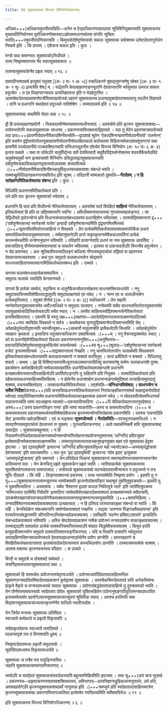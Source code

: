 ```yaml
---
title: 06 सूक्तवाकस्य विभज्य विनियोगाधिकरणम्

---
```


अधिका+++(अधिकारमुपजीवयन्निति—अनेन च ऐन्द्रयधिकरणापवादतया श्रुतिविनियुक्तस्यापि सूक्तवाकस्य मुख्यार्थविनियोगस्य पूर्वाधिकरणोक्तस्याऽऽक्षेपसमाधानार्थतया संगतिः सूचिता भवति)+++रमुपजीवयन्विचारयति । किमुभयोर्दर्शपूर्णमासयोः सकलः सूक्तवाकः प्रयोक्तव्य उतेष्टदेवतानुरोधेन निष्कर्ष इति । किं प्राप्तम् । एकैकत्र सकल इति । कुतः ।

मन्त्रो यथा समाम्नातः सूक्तवाकोऽभिधीयते ।  
तस्य निष्कृष्यमाणस्य नैव स्यात्सूक्तवाकता ॥  


ततश्चासूक्तवाकेनैव प्रहृतः स्यात् ॥ १६ ॥

एवमादीनामपकर्ष इत्युक्तं स्तुतश \[(अ॰ २ पा॰ १ अ॰ ५)\] स्त्राधिकरणे पूषाद्यनुमन्त्रणेषु चोक्त \[(अ॰ ३ पा॰ १ अ॰ १ सू॰ २) इत्यत्रेति शेषः\] म् । यद्येतानि केवलप्रहरणाङ्गभूतानि देवतान्तराणि भवेयुस्तत उभयत्र सकलः प्रयुज्येत । त एव त्विहाप्यग्न्यादयः प्रत्यभिज्ञायन्त इति न भेदहेतुरस्ति । अतश्चेष्टदेवताप्रकाशनोपजीवित्वादप्रयोजकं प्रहरणं सूक्तवाकस्य प्रधानप्रयुक्तदेवताश्रयत्वात्तु तदधीनं विज्ञायते । तानि च प्रधानानि यथादेवतं प्रयुञ्जते नाविशेषेण । तस्मादपकर्ष इति ॥ १७ ॥

सूक्तवाकशब्दः कथमिति चेदत आह ॥ १८ ॥

द्वौ हि प्रस्तरप्रहरणप्रयोगौ । भिन्नकालपौर्णमास्यमावस्याधीनत्वात् । अतश्चोभे प्रति कृत्स्नः सूक्तवाकशब्दः—तयोरुभयोरपि सकलसूक्तवाकः साधनम् । प्रकरणस्याविभक्तत्वाद्विज्ञायते । यदा तु भेदेन प्रहरणमात्रमालोच्यते तदा प्राय+++(प्रायणीयोदयनीयैकादशिनीवच्चेति—द्वादशाहे श्रुतेन ‘ऐकादशिनान्प्रायणीयोदयनीययो’ रालभेरन्’ इति वचनेन द्वंद्वोपात्तेतरेतरयुक्तप्रायणीयोदयनीयोपलक्षितकाले कर्तव्यतया विहितानामेकादशपशुयागानां यथा प्रायणीये पञ्चोदयनीये पञ्चावशिष्टस्यापि संनिधानादुदनीय एवेत्येवं विभज्य विनियोगः (अ॰ १० पा॰ ६ अ॰ ४) इत्यत्र वक्ष्यते । यथा वा लोकेऽपि चातुर्विद्येभ्यः शतै देयमित्यादौ चतुर्वेदविद्देयत्वेनोक्तस्य शतस्यैकैकवेदविदे चतुर्थश्चतुर्थो भाग इत्यवयवशो विनियोगः प्रसिद्धस्तद्वत्सूक्तवाकस्यापि दर्शपूर्णमासकालिकप्रहरणद्वयान्वयोऽवयवशः संभवतीत्यर्थः ।)+++णीयोदयनीयैकादशिनीवच्चातुर्विद्यधनवच्चावयवशः संबन्धो भवति । तस्माच्छ्रुतिलिङ्गप्रकरणानामविरोध इति सूत्रम् । तदिदानीं भाष्यकारो दूषयति—**नैतदेवम् । न हि सापेक्षाणामितिकर्तव्यतया संबन्ध** इति । कुतः ।

विधिर्यदि प्रधानानामितिकर्तव्यतां प्रति ।  
उभे प्रति ततः कृत्स्नः सूक्तवाको भवेदयम् ॥  


प्रधानानि हि फलं प्रति विधीयन्ते नेतिकर्तव्यतायाम् । अतस्तेषां फले विवक्षितं **साहित्यं** नेतिकर्तव्यतायाम् । इतिकर्तव्यतां हि प्रति ता उद्दिश्यमानानि भवन्ति । अविधीयमानायास्तस्या गुणत्वाभावप्रसङ्गात् । सा चेद्विधीयते द्वयोरन्योन्यं प्रति विधानासंभवादसंबन्धादवश्यं प्रधानोद्देशेन भवितव्यम् । ततश्चोद्दिश्यमानानां द्व+++(‘दर्शपूर्णमासाभ्यां स्वर्गकामो यजेत’ इत्यादौ दर्शपूर्णमासाभ्यामिति द्वंद्वावगमितमित्यर्थः ।)+++न्द्वावगमितमितरेतरसाहित्यं न विवक्ष्यते । तेन प्रत्येकमितिकर्तव्यतावाक्यसमाप्तेरेकैकं प्रधानं समस्तेतिकर्तव्यतायुक्तमवगतम् । तथैवानुष्ठानेऽपि प्राप्ते सकृत्कृतानामेवैककालवर्तिनां प्रत्येकं कार्त्स्न्यमस्तीति तन्त्रेणानुष्ठानं भविष्यति । तदिहापि प्रत्याग्नेयादि प्रधानं मा नाम सूक्तवाक आवर्तिष्ट । प्रयाजादिवत्तु पौर्णमास्याममावास्यायां च सकलेन भवितव्यम् । इतरथा वा प्रयाजादयोऽपि विभज्यैव प्रयुज्येरन् । न चेदं प्रमाणवत् । अतः श्रुतिबलीयस्त्वाल्लिङ्गं बाधित्वा गौणत्वमदृष्टार्थत्वं तद्विषयं वा प्रहरणस्य देवतान्तरमध्यवस्यामः । कथं पुनः समुदाये फलसाधनत्वेन चोद्यमाने साधनत्वरहितानामवयवानामितिकर्तव्यतासंबन्ध इति । उच्यते ।

यागस्य फलसंबन्धात्प्रत्येकसमवायिनः ।  
समुदायः फलार्थः स्यादिति केनावगम्यते ।  


यागत्वं हि प्रत्येकं समवेतं, तद्वाचिना च धातुनैकैकस्येतरानवेक्षस्य साधनशक्तिरवधार्यते । ननु समुदायवाचिनामविशेषितत्वाद्धातुरपि समुदायलक्षणार्थ एव भवेत् । न । नाम्न एव च धात्वधीनत्वेन प्रत्येकवृत्तित्वात् । तदुक्तं पौर्णमा \[(अ॰ २ पा॰ २ अ॰ ३)\] स्यधिकरणे । तेन सहापि नाम्नेतरेतरयुक्तत्वमात्रमेव धर्मोऽभ्यधिको न समुदायः फलवान् । नन्वेवमपि यथैव साधनत्वभितरेतरयुक्तानामेवं तदनुग्रहार्थत्वादितिकर्तव्यताऽपि तथैव स्यात् । न । तस्यैव साहित्यस्योद्दिश्यमानत्वेनेतिकर्तव्यतां प्रत्यविवक्षितत्वात् । एकमपि हि वस्तु लक्ष+++(लक्षणतः—उपादेयोद्देश्यगतत्वरूपलक्षणभेदादित्यर्थः ।)+++णतः क्वचिदेव विवक्ष्यते न सर्वत्र । कथमेकस्य युगपदुद्दिश्यमानोपादीयमानत्वमिति चेत् । अपेक्षाहेतुभेदादीदृशान्यपि भवन्तीत्युक्त+++(आचार्यो मातुलश्चेति द्रव्यैकत्वेऽपि सिध्यति । अपेक्षाहेतुभेदेन व्यवहारः पृथकता ॥ इत्यादिना स्तुतशस्त्राधिकरण उक्तमित्यर्थः ।)+++म् । ननु वैरूप्याद्वाक्यभेदः स्यात् । को वा प्रधानोद्देशेनेतिकर्तव्यतां विदधतः प्रकरणाम्नानानुमित+++(अनुमितस्य—प्रयाजादिभिर्दर्शपूर्णमासावुपकुर्मादित्येवं रूपस्येत्यर्थः ।)+++स्य श्रु+++(श्रूतात्—‘दर्शपूर्णमासाभ्यां स्वर्गकामो वजेत’ इत्यस्मादित्यर्थः ।)+++ताद्वाक्यान्तरत्वं नेच्छति । ननु चायभितरेतरयोगः फलार्थमपि विवक्ष्यमाण इतिकर्तव्यतासंबन्धवेलायामपि बलात्प्रसज्यमानो न शक्यते वारयितुम् । सत्यं प्रतीतितो न शक्यते । विधितस्तु शकते । कथम् । इह हि विशिष्टभावनाविध्युत्तरकालमवान्तरविधिषु कल्प्यमानेषु कर्मणः फलसाधनांशे पुरुषः प्रवर्त्यमानः कर्मसाहित्येऽपि पश्वेकत्ववत्प्रवर्तितः प्रधानेतिकर्तव्यतासंबन्धांशे प्रधानानि प्रत्यप्रवर्त्यमानत्वात्तदीयसाहित्येऽपि प्रवर्तितोऽङ्गानि तु सहितानि प्रति नियुक्तः । तस्मादितिकर्तव्यतां प्रति ग्रहैकत्ववत्प्रधानसाहित्यमविवक्षितम् । न ह्येकेनैव प्रधानशब्देन प्रधानान्यङ्गार्थमुद्दिशता तत्साहित्यमुपादातुं शक्यम्, वचनव्यक्तिभेदात् । तस्मात्प्रत्येकमितिकर्तव्यता । तद्दर्शयति—**संनिधानाविशेषात् । साधनत्वेन च सर्वेषां निर्देशा**देकस्या+++(यदि कस्यचित्प्रधानस्येतिकर्तव्यतान्तरं निरांकाङ्क्षीकरणसमर्थं साक्षाद्वचनोपदिष्टं भवेत्तदा तव्द्यतिरिक्तानामेव प्रधानानामितिकर्तव्यताकाङ्क्षात्मकं प्रकरणं भवेत् । न त्वेतदस्तीत्येवमभिधानार्थं यदवचनाच्चेति भाष्यं तदध्याहृन्य व्याचष्टे—एकस्यापीत्यादिना ।)+++पि चेतिकर्तव्यतान्तरानुपदेशात् । अस्य+++(‘अस्य प्रकरणलिङ्ग गस्य’ इति भाष्यं व्याकरोति—अस्य च कथंभावेत्यादिना ।)+++ च कथंभावरूपस्य प्रकरणसामर्थ्यस्याविशेषादेकैकस्य कृत्स्नमन्योन्यनिरपेक्षस्य प्रकरणमिति । ततश्च ‘वचनादिति चेत्’ इत्ययमेव पक्षोऽवशिष्यते । एवं च भङ्क्त्वा **सूत्रमत्रोच्यते । नैतदेवमिति**—स्वयमुत्तरपक्षमभिधत्ते । न तावद्गौणत्वमदृष्टार्थत्वं देवतान्तरं वा युक्तम् । पुरस्तान्निराकरणात् । अतो यथार्थनिष्कर्षे सति सूक्तवाकशब्द उपपद्येत । सूक्तवाकबहुत्वात् । न हि भिन्नकर्मगतभिन्नदेवताप्रकाशनसमर्थानामन्योन्यनिरपेक्षनानाप्रयोजनयुक्तानाम् ‘अग्निरिदं हविरजुषत’ इत्येवमादीनामेकवाक्यतालक्षणमस्ति । तस्मात्पुरस्तात्परस्ताच्चानुषङ्गयुक्ता बहव एते सूक्तवाका ईदृशा द्रष्टव्याः । ‘इदं द्यावापृथिवी’ इत्यारभ्य ‘अग्निरिदं हविरजुषतावीवृधत महो ज्यायोऽक्रत—अस्यामृधेद्धोत्रायां देवंगमायाम्’ इति यावत्समाप्तिः । ततः पुनः ‘इदं द्यावापृथिवी’ इत्यारभ्य ‘सोम इदम्’ इत्युक्त्वा ‘अस्यामृधेद्धोत्रायाम्’ इति समाप्यते । तेन प्रतिदेवतं भिन्नानां सूक्तवाकानां समानप्रयोगभाजामाम्नानवत्तन्त्रेण कतिपयानां पाठः । येन केनचित्तु प्रहृते सूक्तवाकेन प्रहृतं भवति । जातिवत्प्रत्येकं सूक्तवाकत्वस्य सूभाषितयोगात्मकस्य समाप्तत्वात् । तत्रोपपन्ने सूक्तवाकशब्दे यदन्यदेवतावाचीन्यन्यत्र न प्रयुज्यन्ते न तत्र श्रुतिः पीड्यते । किं तर्हि । लिङ्गवाक्याभ्यां प्रकरणम् । तच्च न्याय्यमेवेति निष्कृष्य प्रयोगः । इदमपि तु न यु+++(सूक्तवाकनानात्वमभ्युपगम्य भाष्योक्तमपि कृत्स्नोपदेशपरिहारं यथाश्रुतं दूषयितुमुपक्रमते— इदमपि तु न युक्तमित्यादिना । अयमाशयः । यथैव ‘वैश्वानरं द्वादश कपालं निवेपेत्पुत्रे जाते’ इति जातेष्टिमुपक्रम्य ‘यस्मिञ्जात एतमिष्ठिं निर्वपति’ इत्यादिना जातेष्ठ्यैवोपसंहारादेकवाक्यत्वं प्रत्यक्षमवगम्यते तथैवात्रापि, उपक्रमोपसंहारयोस्तन्त्रपदयोगेनैकवाक्यत्वस्यावगमाद्वाक्यनानात्वमयुक्तमिति ।)+++क्तमभिहितम् । तन्त्रपदैर्वैश्वानरवाक्यवदेकवाक्यतायाः प्रत्यक्षत्वात् । न हि प्रतिपदं परस्पराकाङ्क्षा संबन्धो वा भवति । किं तर्हि । केनचिदेकेन संबध्यमानानि सर्वाण्येकवाक्यतां गच्छन्ति । तद्यया ‘अरुणया पिङ्गाक्ष्यैकहायन्या’ इति परस्परेणासंबद्धानामपि क्रीणातिनाऽभिसंबन्धादेकवाक्यत्वम् । एवमिहापि ‘यदनेन हविषाऽऽशास्ते’ इत्यादिभिः संबन्धादेकवाक्यत्वं भविष्यति । अस्ति चेष्टदेवताप्रकाशनं नामैकं प्रयोजनं तन्त्रपदवशेन साकाङ्क्षावयवत्वम् । तस्माद्यद्यापि तावदर्थतः प्रत्येकं वाक्यपरिसमाप्तिस्तथाऽपि शब्दतः सिद्धमेवैकवाक्यत्वम् । किमुत हरतिं प्रत्युपादीयमानत्वेन समुदाये वाक्यपरिसमाप्त्यङ्गीकरणात् । यदि च भिन्नानि वाक्यानि भवेयुस्तत उपसद्दक्षिणादिमन्त्रवत्प्रयोगकाले देवतापदप्राधान्याद्भेदेनैव प्रयोगः प्राप्नोति । प्रस्तरप्रहरणे च विवक्षितैकसंख्यत्वात्तावता कृतार्थत्वादेकदेवत्यस्यायं कस्यचित्प्रयोगः प्राप्नोति । तस्मात्समस्तमेकं वाक्यम् । अतश्च वक्तव्यः कृत्स्नवचनस्य परिहारः । स उच्यते ।

बिन्दौ च समुदाये च तोयशब्दो यथेष्यते ।  
संसर्गिद्रव्यरूपत्वात्सूक्तवाकपदं तथा ॥  


सूक्तवाको हि सामर्थ्यतः प्रयोजनतश्चेदृगवधार्यते । प्रयोगमध्यवर्तिदेवतापदसहितमभितः श्रूयमाणतन्त्रपदोपेतमिष्टदेवताप्रकाशनं कुर्वद्वाक्यं सूक्तवाकः । ततश्चैकस्मिन्देवतापदे सति अनेकस्मिंश्च प्राकृते वैकृते च तन्त्रपदमध्यस्थे सकलः सूक्तवाकः । प्रयोगासंबद्धदेवतापदसाहित्ये तु दुरुक्तवाको भवति । तेन पौर्णमास्यमावास्ययोः स्वदेवताप दोपेतः सूक्तवाको युक्तिसहितेन पाठेनानुषङ्गादिपूरितमन्त्रवदवधारित इत्यसमवेतार्थप दप्रयोगेऽसत्यसूक्तवाकत्वात्सुतरां श्रुतिपीडा स्यात् । अतश्च हरतिरपि यथा विद्यमानसूक्तवाकसाध्यत्वात्कृत्स्नेनैव साधितो भवतीत्यदोषः ।

तेन त्रिधैव मन्तव्यः सूक्तवाकः प्रतिष्ठितः ।  
स्वाध्याये कर्मकाले च प्रकृतौ विकृतावपि ॥  


सर्वप्राकृतदेवत्यः स्वाध्याये तावदिष्यते ।  
पठन्नन्यादृशं तत्र तं विनाशयति ध्रुवम् ॥  


निष्कृष्टदेवतामध्यः प्रकृतौ समुदाययोः ।  
सूर्यादिपदमध्यश्च विकृताववधार्यते ॥  


सूक्तवाकः स तत्रैव यत्र यादृङ्निरूपितः ।  
जहाति सूक्तवाकत्वमसंगतनिरूपणात् ॥  


भाष्येऽपि च यावद्देवतं सूक्तवाकसंभवादेकस्यापि बहुत्वमभिहितमिति द्रष्टव्यम् । तथा सू+++(अयं चात्र सूत्रार्थः । प्रकरणस्य—प्रकृष्टकरणस्यावयवशक्तिरूपस्य, अविभागात्—प्रत्यभिज्ञानाद्रूढिकल्पनानुपपत्तेः, उभे प्रति, अवयवप्रयोगेऽपि कृत्स्नसूक्तवाकशब्दार्थो नानुपपन्न इति ।)+++त्रमप्युभे प्रति स्वदेवतापदसाहित्यमात्रेण कृत्स्नसूक्तवाकशब्दः प्रकरणाविभागात्कल्पित इत्येवमेव गमयितव्यमिति सर्वेषामविरोधः ॥ १९ ॥

इति सूक्तवाकस्य विभज्य विनियोगाधिकरणम् ॥ ६ ॥
